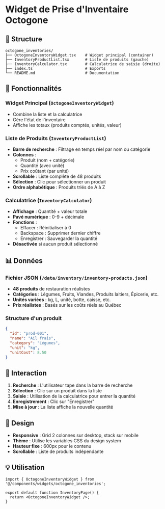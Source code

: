 # Widget de Prise d'Inventaire Octogone

## 📁 Structure

```
octogone_inventories/
├── OctogoneInventoryWidget.tsx    # Widget principal (container)
├── InventoryProductList.tsx       # Liste de produits (gauche)
├── InventoryCalculator.tsx        # Calculatrice de saisie (droite)
├── index.ts                       # Exports
└── README.md                      # Documentation
```

## 🎯 Fonctionnalités

### Widget Principal (`OctogoneInventoryWidget`)
- Combine la liste et la calculatrice
- Gère l'état de l'inventaire
- Affiche les totaux (produits comptés, unités, valeur)

### Liste de Produits (`InventoryProductList`)
- **Barre de recherche** : Filtrage en temps réel par nom ou catégorie
- **Colonnes** :
  - Produit (nom + catégorie)
  - Quantité (avec unité)
  - Prix coûtant (par unité)
- **Scrollable** : Liste complète de 48 produits
- **Sélection** : Clic pour sélectionner un produit
- **Ordre alphabétique** : Produits triés de A à Z

### Calculatrice (`InventoryCalculator`)
- **Affichage** : Quantité + valeur totale
- **Pavé numérique** : 0-9 + décimale
- **Fonctions** :
  - Effacer : Réinitialiser à 0
  - Backspace : Supprimer dernier chiffre
  - Enregistrer : Sauvegarder la quantité
- **Désactivée** si aucun produit sélectionné

## 📊 Données

### Fichier JSON (`/data/inventory/inventory-products.json`)
- **48 produits** de restauration réalistes
- **Catégories** : Légumes, Fruits, Viandes, Produits laitiers, Épicerie, etc.
- **Unités variées** : kg, L, unité, botte, caisse, etc.
- **Prix réalistes** : Basés sur les coûts réels au Québec

### Structure d'un produit
```json
{
  "id": "prod-001",
  "name": "Ail frais",
  "category": "Légumes",
  "unit": "kg",
  "unitCost": 8.50
}
```

## 🔄 Interaction

1. **Recherche** : L'utilisateur tape dans la barre de recherche
2. **Sélection** : Clic sur un produit dans la liste
3. **Saisie** : Utilisation de la calculatrice pour entrer la quantité
4. **Enregistrement** : Clic sur "Enregistrer"
5. **Mise à jour** : La liste affiche la nouvelle quantité

## 🎨 Design

- **Responsive** : Grid 2 colonnes sur desktop, stack sur mobile
- **Thème** : Utilise les variables CSS du design system
- **Hauteur fixe** : 600px pour le contenu
- **Scrollable** : Liste de produits indépendante

## 💡 Utilisation

```tsx
import { OctogoneInventoryWidget } from '@/components/widgets/octogone_inventories';

export default function InventoryPage() {
  return <OctogoneInventoryWidget />;
}
```
